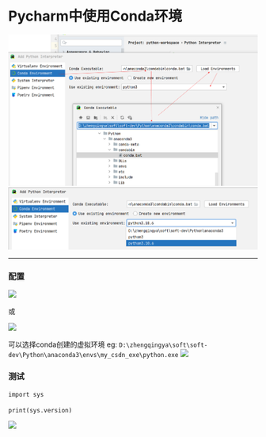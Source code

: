 # Pycharm中使用Conda环境

![](./images/06-Pycharm中使用Conda环境_1727888755130.png)
![](./images/06-Pycharm中使用Conda环境_1727891133313.png)

---

### 配置

![](images/pycharm-conda-config-01.png)

或

![](images/pycharm-conda-config-02.png)

可以选择conda创建的虚拟环境
eg: `D:\zhengqingya\soft\soft-dev\Python\anaconda3\envs\my_csdn_exe\python.exe`
![](images/pycharm-conda-config-03.png)

### 测试

```
import sys

print(sys.version)
```

![](images/pycharm-conda-config-04.png)

